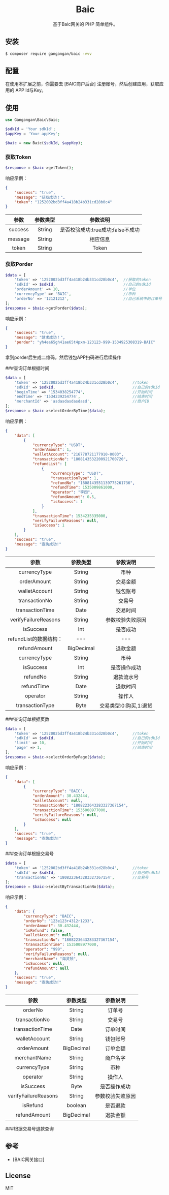 
<h1 align="center">Baic</h1>

<p align="center">基于Baic网关的 PHP 简单组件。</p>

## 安装

```sh
$ composer require gangangan/baic -vvv
```
## 配置

在使用本扩展之前，你需要去 [BAIC商户后台] 注册账号，然后创建应用，获取应用的 APP Id与Key。

## 使用

```php
use Gangangan\Baic\Baic;

$sdkId = 'Your sdkId';
$appKey = 'Your appKey';

$baic = new Baic($sdkId, $appKey);
```

###  获取Token

```php
$response = $baic->getToken();
```
响应示例：

```json
{
    "success": "true",
    "message": "获取成功！",
    "token": "1252002bd3ff4a418b24b331cd28b0c4"
}
```
|参数|参数类型|参数说明|
|:---:|:---:|:---:|
|success|String|是否校验成功:true成功;false不成功|
|message|String|相应信息|
|token|String|Token|

### 获取Porder

```php
$data = [
    'token' => '1252002bd3ff4a418b24b331cd28b0c4',  //获取的token
    'sdkId' => $sdkId,                              //自己的sdkId
    'orderAmount' => 10,                            //单位
    'currencyType' => 'BAIC',                       //币种
    'orderNo' => '12121212',                        //自己系统中的订单号
];
$response = $baic->getPorder($data);
```
响应示例：

```json
{
    "success": "true",
    "message": "請求成功！",
    "porder": "yh4ea65gh41ae65t4pxm-123123-999-1534925308319-BAIC"
}
```

拿到porder后生成二维码，然后钱包APP扫码进行后续操作

###查询订单根据时间
```php
$data = [
    'token' => '1252002bd3ff4a418b24b331cd28b0c4',      //token
    'sdkId' => $sdkId,                                  //自己的sdkId
    'beginTime' => '1534038254774',                     //开始时间
    'endTime' => '1534239254774',                       //结束时间
    'merchantId' => 'asdasdasdasdasd',                  //商户ID
];
$response = $baic->selectOrderByTime($data);
```
响应示例：

```json
{
    "data": [
        {
            "currencyType": "USDT",
            "orderAmount": 1,
            "walletAccount": "216778721177910-0003",
            "transactionNo": "1808143532200921700720",
            "refundList": [
                {
                    "currencyType": "USDT",
                    "transactionType": 1,
                    "refundNo": "1808143551139775261736",
                    "refundTime": 1535009861000,
                    "operator": "李四",
                    "refundAmount": 0.5,
                    "isSuccess": 1
                }
            ],
            "transactionTime": 1534235335000,
            "verifyFailureReasons": null,
            "isSuccess": 1
        }
    ],
    "success": "true",
    "message": "查詢成功!"
}
```
|参数|参数类型|参数说明|
|:---:|:---:|:---:|
|currencyType|String|币种|
|orderAmount|String|交易金额|
|walletAccount|String|钱包账号|
|transactionNo|String|交易号|
|transactionTime|Date|交易时间|
|verifyFailureReasons|String|参数校验失败原因|
|isSuccess|Int|是否成功|
|refundList的数据结构：|---|---|
|refundAmount|BigDecimal|退款金额|
|currencyType|String|币种|
|isSuccess|Int|是否操作成功|
|refundNo|String|退款流水号|
|refundTime|Date|退款时间|
|operator|String|操作人|
|transactionType|Byte|交易类型:0:购买,1:退货|

###查询订单根据页数
```php
$data = [
    'token' => '1252002bd3ff4a418b24b331cd28b0c4',      //token
    'sdkId' => $sdkId,                                  //自己的sdkId
    'limit' => 10,                                      //开始时间
    'page' => 1,                                        //结束时间
];
$response = $baic->selectOrderByPage($data);
```

响应示例：
```json
{
    "data": [
        {
            "currencyType": "BAIC",
            "orderAmount": 30.432444,
            "walletAccount": null,
            "transactionNo": "1808223643283327367154",
            "transactionTime": 1535008977000,
            "verifyFailureReasons": null,
            "isSuccess": null
        }
    ],
    "success": "true",
    "message": "查詢成功!"
}
```

###查询订单根据交易号
```php
$data = [
    'token' => '1252002bd3ff4a418b24b331cd28b0c4',      //token
    'sdkId' => $sdkId,                                  //自己的sdkId
    'transactionNo' => '1808223643283327367154',        //交易号
];
$response = $baic->selectByTransactionNo($data);
```
响应示例：
```json
{
    "data": {
        "currencyType": "BAIC",
        "orderNo": "123e123r4312r1233",
        "orderAmount": 30.432444,
        "isRefund": false,
        "walletAccount": null,
        "transactionNo": "1808223643283327367154",
        "transactionTime": 1535008977000,
        "operator": "999",
        "verifyFailureReasons": null,
        "merchantName": "海灵顿",
        "isSuccess": null,
        "refundAmount": null
    },
    "success": "true",
    "message": "查詢成功!"
}
```
|参数|参数类型|参数说明|
|:---:|:---:|:---:|
|orderNo|String|订单号|
|transactionNo|String|交易号|
|transactionTime|Date|订单时间|
|walletAccount|String|钱包账号|
|orderAmount|BigDecimal|订单金额|
|merchantName|String|商户名字|
|currencyType|String|币种|
|operator|String|操作人|
|isSuccess|Byte|是否操作成功|
|varifyFailureReasons|String|参数校验失败原因|
|isRefund|boolean|是否退款|
|refundAmount|BigDecimal|退款金额|


###根据交易号退款查询


## 参考
- [BAIC网关接口]

## License

MIT